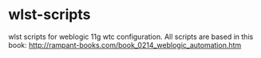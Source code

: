 # wlst-scripts
wlst scripts for weblogic 11g wtc configuration. 
All scripts are based in this book: http://rampant-books.com/book_0214_weblogic_automation.htm

